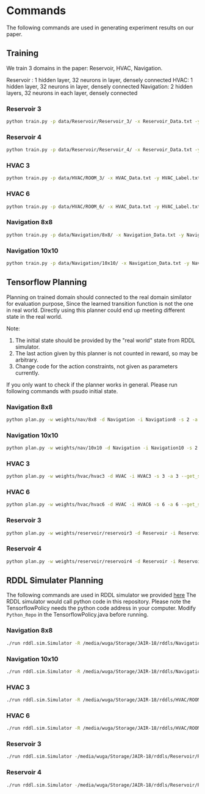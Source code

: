Commands
===
The following commands are used in generating experiment results on our paper.

## Training
We train 3 domains in the paper: Reservoir, HVAC, Navigation.

Reservoir : 1 hidden layer, 32 neurons in layer, densely connected
HVAC: 1 hidden layer, 32 neurons in layer, densely connected
Navigation: 2 hidden layers, 32 neurons in each layer, densely connected

### Reservoir 3
```bash
python train.py -p data/Reservoir/Reservoir_3/ -x Reservoir_Data.txt -y Reservoir_Label.txt -w weights/reservoir/reservoir3 -s 3 -d Reservoir -l 1
```

### Reservoir 4
```bash
python train.py -p data/Reservoir/Reservoir_4/ -x Reservoir_Data.txt -y Reservoir_Label.txt -w weights/reservoir/reservoir4 -s 4 -d Reservoir -l 1
```

### HVAC 3
```bash
python train.py -p data/HVAC/ROOM_3/ -x HVAC_Data.txt -y HVAC_Label.txt -w weights/hvac/hvac3 -s 3 -d HVAC -l 1

```

### HVAC 6
```bash
python train.py -p data/HVAC/ROOM_6/ -x HVAC_Data.txt -y HVAC_Label.txt -w weights/hvac/hvac6 -s 6 -d HVAC -l 1
```

### Navigation 8x8
```bash
python train.py -p data/Navigation/8x8/ -x Navigation_Data.txt -y Navigation_Label.txt -w weights/nav/8x8 -s 2 -d Navigation -l 2
```

### Navigation 10x10
```bash
python train.py -p data/Navigation/10x10/ -x Navigation_Data.txt -y Navigation_Label.txt -w weights/nav/10x10 -s 2 -d Navigation -l 2
```

## Tensorflow Planning
Planning on trained domain should connected to the real domain similator for evaluation purpose,
Since the learned transition function is not the one in real world. Directly using this planner 
could end up meeting different state in the real world.

Note: 
1. The initial state should be provided by the "real world" state from RDDL simulator.
2. The last action given by this planner is not counted in reward, so may be arbitrary. 
3. Change code for the action constraints, not given as parameters currently.

If you only want to check if the planner works in general. Please run following commands with psudo initial state.



### Navigation 8x8
```bash
python plan.py -w weights/nav/8x8 -d Navigation -i Navigation8 -s 2 -a 2 --get_state temp/test/nav/8x8/state --constraint -1 1
```

### Navigation 10x10
```bash
python plan.py -w weights/nav/10x10 -d Navigation -i Navigation10 -s 2 -a 2 --get_state temp/test/nav/10x10/state --constraint -1 1
```


### HVAC 3
```bash
python plan.py -w weights/hvac/hvac3 -d HVAC -i HVAC3 -s 3 -a 3 --get_state temp/test/hvac/hvac3/state -l 1 --constraint 0 10
```

### HVAC 6
```bash
python plan.py -w weights/hvac/hvac6 -d HVAC -i HVAC6 -s 6 -a 6 --get_state temp/test/hvac/hvac6/state -l 1 --constraint 0 10
```

### Reservoir 3
```bash
python plan.py -w weights/reservoir/reservoir3 -d Reservoir -i Reservoir3 -s 3 -a 3 --get_state temp/test/reservoir/reservoir3/state -l 1
```

### Reservoir 4
```bash
python plan.py -w weights/reservoir/reservoir4 -d Reservoir -i Reservoir4 -s 4 -a 4 --get_state temp/test/reservoir/reservoir4/state -l 1
```

## RDDL Simulater Planning
The following commands are used in RDDL simulator we provided [here](https://github.com/wuga214/PULLREQUEST_rddlsim)
The RDDL simulator would call python code in this repository. Please note the TensorflowPolicy needs the python code address in your computer.
Modify `Python_Repo` in the TensorflowPolicy.java before running.

### Navigation 8x8
```bash
./run rddl.sim.Simulator -R /media/wuga/Storage/JAIR-18/rddls/Navigation/8x8/Navigation_Radius.rddl -P rddl.policy.domain.navigation.TensorflowPolicy -I is1 -V rddl.viz.GenericScreenDisplay
```

### Navigation 10x10
```bash
./run rddl.sim.Simulator -R /media/wuga/Storage/JAIR-18/rddls/Navigation/10x10/Navigation_Radius.rddl -P rddl.policy.domain.navigation.TensorflowPolicy -I is1 -V rddl.viz.GenericScreenDisplay
```

### HVAC 3
```bash
./run rddl.sim.Simulator -R /media/wuga/Storage/JAIR-18/rddls/HVAC/ROOM_3/HVAC_VAV.rddl2 -P rddl.policy.domain.HVAC.TensorflowPolicy -I inst_hvac_vav_fix -V rddl.viz.GenericScreenDisplay
```

### HVAC 6
```bash
./run rddl.sim.Simulator -R /media/wuga/Storage/JAIR-18/rddls/HVAC/ROOM_6/HVAC_VAV.rddl2 -P rddl.policy.domain.HVAC.TensorflowPolicy -I inst_hvac_vav_fix -V rddl.viz.GenericScreenDisplay
```

### Reservoir 3
```bash
./run rddl.sim.Simulator -/media/wuga/Storage/JAIR-18/rddls/Reservoir/Reservoir_3/Reservoir.rddl -P rddl.policy.domain.reservoir.TensorflowPolicy -I is1 -V rddl.viz.GenericScreenDisplay
```

### Reservoir 4
```bash
./run rddl.sim.Simulator -/media/wuga/Storage/JAIR-18/rddls/Reservoir/Reservoir_4/Reservoir.rddl -P rddl.policy.domain.reservoir.TensorflowPolicy -I is1 -V rddl.viz.GenericScreenDisplay
```